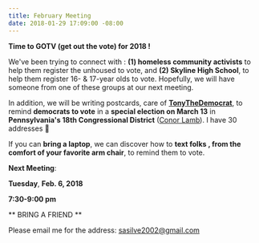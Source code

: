 ```yaml
---
title: February Meeting
date: 2018-01-29 17:09:00 -08:00
---
```


**Time to GOTV (get out the vote) for 2018 !**

We've been trying to connect with :
**(1) homeless community activists** to help them register the unhoused to vote,
and 
**(2) Skyline High School**,  to help them register 16- & 17-year olds to vote. 
Hopefully, we will have someone from one of these groups at our next meeting.

In addition, we will be writing postcards, care of [**TonyTheDemocrat**](https://onethingyoucando.com/tag/tony-the-democrat/), to remind **democrats to vote** in a **special election on March 13** in **Pennsylvania's 18th Congressional District** ([Conor Lamb](https://conorlamb.com/voter-faq/)).  I have 30 addresses 

If you can **bring a laptop**, we can discover how to **text folks , from the comfort of your favorite arm chair**, to remind them to vote.

**Next Meeting**:

**Tuesday**,
**Feb. 6, 2018**

**7:30-9:00 pm**

** BRING A FRIEND **

Please email me for the address:
sasilve2002@gmail.com